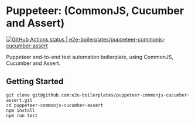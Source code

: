 # Puppeteer: (CommonJS, Cucumber and Assert)

[![GitHub Actions status | e2e-boilerplates/puppeteer-commonjs-cucumber-assert](https://github.com/e2e-boilerplates/puppeteer-commonjs-cucumber-assert/workflows/puppeteer-commonjs-cucumber-assert/badge.svg)](https://github.com/e2e-boilerplates/puppeteer-commonjs-cucumber-assert/actions?workflow=puppeteer-commonjs-cucumber-assert)

Puppeteer end-to-end test automation boilerplate, using CommonJS, Cucumber and Assert.

## Getting Started

    git clone git@github.com:e2e-boilerplates/puppeteer-commonjs-cucumber-assert.git
    cd puppeteer-commonjs-cucumber-assert
    npm install
    npm run test
